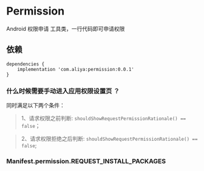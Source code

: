 # Permission
Android 权限申请 工具类，一行代码即可申请权限

## 依赖
```
dependencies {
    implementation 'com.aliya:permission:0.0.1'
}
```

### 什么时候需要手动进入应用权限设置页 ？

同时满足以下两个条件：
> 1、请求权限之前判断: `shouldShowRequestPermissionRationale() == false`；

> 2、请求权限拒绝之后判断: `shouldShowRequestPermissionRationale() == false`;


### Manifest.permission.REQUEST_INSTALL_PACKAGES
